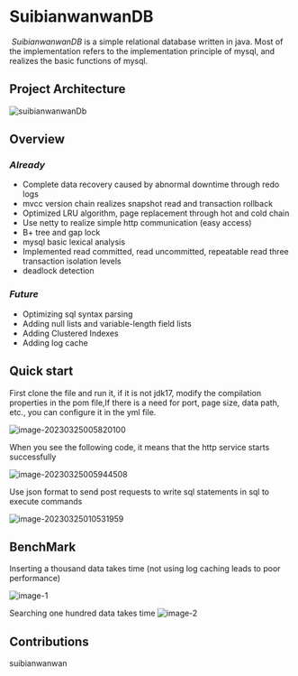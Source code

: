 # SuibianwanwanDB

​	*SuibianwanwanDB* is a simple relational database written in java. Most of the implementation refers to the implementation principle of mysql, and realizes the basic functions of mysql.

## Project Architecture

![suibianwanwanDb](
https://suibianwanwan.oss-cn-hangzhou.aliyuncs.com/suibianwanwanDb.png)

## Overview

### *Already*

* Complete data recovery caused by abnormal downtime through redo logs
* mvcc version chain realizes snapshot read and transaction rollback
* Optimized LRU algorithm, page replacement through hot and cold chain
* Use netty to realize simple http communication (easy access)
* B+ tree and gap lock
* mysql basic lexical analysis
* Implemented read committed, read uncommitted, repeatable read three transaction isolation levels
* deadlock detection

### *Future*

* Optimizing sql syntax parsing
* Adding null lists and variable-length field lists
* Adding Clustered Indexes
* Adding log cache


## Quick start

First clone the file and run it, if it is not jdk17, modify the compilation properties in the pom file,If there is a need for port, page size, data path, etc., you can configure it in the yml file.

![image-20230325005820100](
https://suibianwanwan.oss-cn-hangzhou.aliyuncs.com/1.png
)

When you see the following code, it means that the http service starts successfully

![image-20230325005944508](
https://suibianwanwan.oss-cn-hangzhou.aliyuncs.com/2.png)

Use json format to send post requests to write sql statements in sql to execute commands

![image-20230325010531959](
https://suibianwanwan.oss-cn-hangzhou.aliyuncs.com/3.png)

## BenchMark

 Inserting a thousand data takes time (not using log caching leads to poor performance)

![image-1](https://suibianwanwan.oss-cn-hangzhou.aliyuncs.com/4.png)
 
Searching one hundred data takes time
![image-2](https://suibianwanwan.oss-cn-hangzhou.aliyuncs.com/5.png)
## Contributions
suibianwanwan
